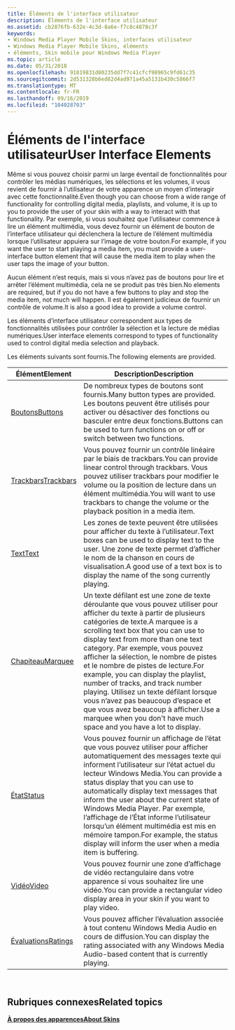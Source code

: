 ```yaml
---
title: Éléments de l'interface utilisateur
description: Éléments de l'interface utilisateur
ms.assetid: cb2876fb-632e-4c3d-8a6e-f7c8c4878c3f
keywords:
- Windows Media Player Mobile Skins, interfaces utilisateur
- Windows Media Player Mobile Skins, éléments
- éléments, Skin mobile pour Windows Media Player
ms.topic: article
ms.date: 05/31/2018
ms.openlocfilehash: 91819831d80235dd7f7c41cfcf98965c9fd61c35
ms.sourcegitcommit: 2d531328b6ed82d4ad971a45a5131b430c5866f7
ms.translationtype: MT
ms.contentlocale: fr-FR
ms.lasthandoff: 09/16/2019
ms.locfileid: "104028703"
---
```

# <a name="user-interface-elements"></a><span data-ttu-id="1e8f5-106">Éléments de l'interface utilisateur</span><span class="sxs-lookup"><span data-stu-id="1e8f5-106">User Interface Elements</span></span>

<span data-ttu-id="1e8f5-107">Même si vous pouvez choisir parmi un large éventail de fonctionnalités pour contrôler les médias numériques, les sélections et les volumes, il vous revient de fournir à l’utilisateur de votre apparence un moyen d’interagir avec cette fonctionnalité.</span><span class="sxs-lookup"><span data-stu-id="1e8f5-107">Even though you can choose from a wide range of functionality for controlling digital media, playlists, and volume, it is up to you to provide the user of your skin with a way to interact with that functionality.</span></span> <span data-ttu-id="1e8f5-108">Par exemple, si vous souhaitez que l’utilisateur commence à lire un élément multimédia, vous devez fournir un élément de bouton de l’interface utilisateur qui déclenchera la lecture de l’élément multimédia lorsque l’utilisateur appuiera sur l’image de votre bouton.</span><span class="sxs-lookup"><span data-stu-id="1e8f5-108">For example, if you want the user to start playing a media item, you must provide a user-interface button element that will cause the media item to play when the user taps the image of your button.</span></span>

<span data-ttu-id="1e8f5-109">Aucun élément n’est requis, mais si vous n’avez pas de boutons pour lire et arrêter l’élément multimédia, cela ne se produit pas très bien.</span><span class="sxs-lookup"><span data-stu-id="1e8f5-109">No elements are required, but if you do not have a few buttons to play and stop the media item, not much will happen.</span></span> <span data-ttu-id="1e8f5-110">Il est également judicieux de fournir un contrôle de volume.</span><span class="sxs-lookup"><span data-stu-id="1e8f5-110">It is also a good idea to provide a volume control.</span></span>

<span data-ttu-id="1e8f5-111">Les éléments d’interface utilisateur correspondent aux types de fonctionnalités utilisées pour contrôler la sélection et la lecture de médias numériques.</span><span class="sxs-lookup"><span data-stu-id="1e8f5-111">User interface elements correspond to types of functionality used to control digital media selection and playback.</span></span>

<span data-ttu-id="1e8f5-112">Les éléments suivants sont fournis.</span><span class="sxs-lookup"><span data-stu-id="1e8f5-112">The following elements are provided.</span></span>



| <span data-ttu-id="1e8f5-113">Élément</span><span class="sxs-lookup"><span data-stu-id="1e8f5-113">Element</span></span>                    | <span data-ttu-id="1e8f5-114">Description</span><span class="sxs-lookup"><span data-stu-id="1e8f5-114">Description</span></span>                                                                                                                                                                                                                                                             |
|----------------------------|-------------------------------------------------------------------------------------------------------------------------------------------------------------------------------------------------------------------------------------------------------------------------|
| [<span data-ttu-id="1e8f5-115">Boutons</span><span class="sxs-lookup"><span data-stu-id="1e8f5-115">Buttons</span></span>](buttons.md)     | <span data-ttu-id="1e8f5-116">De nombreux types de boutons sont fournis.</span><span class="sxs-lookup"><span data-stu-id="1e8f5-116">Many button types are provided.</span></span> <span data-ttu-id="1e8f5-117">Les boutons peuvent être utilisés pour activer ou désactiver des fonctions ou basculer entre deux fonctions.</span><span class="sxs-lookup"><span data-stu-id="1e8f5-117">Buttons can be used to turn functions on or off or switch between two functions.</span></span>                                                                                                                                                        |
| [<span data-ttu-id="1e8f5-118">Trackbars</span><span class="sxs-lookup"><span data-stu-id="1e8f5-118">Trackbars</span></span>](trackbars.md) | <span data-ttu-id="1e8f5-119">Vous pouvez fournir un contrôle linéaire par le biais de trackbars.</span><span class="sxs-lookup"><span data-stu-id="1e8f5-119">You can provide linear control through trackbars.</span></span> <span data-ttu-id="1e8f5-120">Vous pouvez utiliser trackbars pour modifier le volume ou la position de lecture dans un élément multimédia.</span><span class="sxs-lookup"><span data-stu-id="1e8f5-120">You will want to use trackbars to change the volume or the playback position in a media item.</span></span>                                                                                                                         |
| [<span data-ttu-id="1e8f5-121">Text</span><span class="sxs-lookup"><span data-stu-id="1e8f5-121">Text</span></span>](text.md)           | <span data-ttu-id="1e8f5-122">Les zones de texte peuvent être utilisées pour afficher du texte à l’utilisateur.</span><span class="sxs-lookup"><span data-stu-id="1e8f5-122">Text boxes can be used to display text to the user.</span></span> <span data-ttu-id="1e8f5-123">Une zone de texte permet d’afficher le nom de la chanson en cours de visualisation.</span><span class="sxs-lookup"><span data-stu-id="1e8f5-123">A good use of a text box is to display the name of the song currently playing.</span></span>                                                                                                                                      |
| [<span data-ttu-id="1e8f5-124">Chapiteau</span><span class="sxs-lookup"><span data-stu-id="1e8f5-124">Marquee</span></span>](marquee.md)     | <span data-ttu-id="1e8f5-125">Un texte défilant est une zone de texte déroulante que vous pouvez utiliser pour afficher du texte à partir de plusieurs catégories de texte.</span><span class="sxs-lookup"><span data-stu-id="1e8f5-125">A marquee is a scrolling text box that you can use to display text from more than one text category.</span></span> <span data-ttu-id="1e8f5-126">Par exemple, vous pouvez afficher la sélection, le nombre de pistes et le nombre de pistes de lecture.</span><span class="sxs-lookup"><span data-stu-id="1e8f5-126">For example, you can display the playlist, number of tracks, and track number playing.</span></span> <span data-ttu-id="1e8f5-127">Utilisez un texte défilant lorsque vous n’avez pas beaucoup d’espace et que vous avez beaucoup à afficher.</span><span class="sxs-lookup"><span data-stu-id="1e8f5-127">Use a marquee when you don't have much space and you have a lot to display.</span></span> |
| [<span data-ttu-id="1e8f5-128">État</span><span class="sxs-lookup"><span data-stu-id="1e8f5-128">Status</span></span>](status.md)       | <span data-ttu-id="1e8f5-129">Vous pouvez fournir un affichage de l’état que vous pouvez utiliser pour afficher automatiquement des messages texte qui informent l’utilisateur sur l’état actuel du lecteur Windows Media.</span><span class="sxs-lookup"><span data-stu-id="1e8f5-129">You can provide a status display that you can use to automatically display text messages that inform the user about the current state of Windows Media Player.</span></span> <span data-ttu-id="1e8f5-130">Par exemple, l’affichage de l’État informe l’utilisateur lorsqu’un élément multimédia est mis en mémoire tampon.</span><span class="sxs-lookup"><span data-stu-id="1e8f5-130">For example, the status display will inform the user when a media item is buffering.</span></span>                     |
| [<span data-ttu-id="1e8f5-131">Vidéo</span><span class="sxs-lookup"><span data-stu-id="1e8f5-131">Video</span></span>](video.md)         | <span data-ttu-id="1e8f5-132">Vous pouvez fournir une zone d’affichage de vidéo rectangulaire dans votre apparence si vous souhaitez lire une vidéo.</span><span class="sxs-lookup"><span data-stu-id="1e8f5-132">You can provide a rectangular video display area in your skin if you want to play video.</span></span>                                                                                                                                                                                |
| [<span data-ttu-id="1e8f5-133">Évaluations</span><span class="sxs-lookup"><span data-stu-id="1e8f5-133">Ratings</span></span>](ratings.md)     | <span data-ttu-id="1e8f5-134">Vous pouvez afficher l’évaluation associée à tout contenu Windows Media Audio en cours de diffusion.</span><span class="sxs-lookup"><span data-stu-id="1e8f5-134">You can display the rating associated with any Windows Media Audio-based content that is currently playing.</span></span>                                                                                                                                                             |



 

## <a name="related-topics"></a><span data-ttu-id="1e8f5-135">Rubriques connexes</span><span class="sxs-lookup"><span data-stu-id="1e8f5-135">Related topics</span></span>

<dl> <dt>

[<span data-ttu-id="1e8f5-136">**À propos des apparences**</span><span class="sxs-lookup"><span data-stu-id="1e8f5-136">**About Skins**</span></span>](about-skins-mobile.md)
</dt> </dl>

 

 




